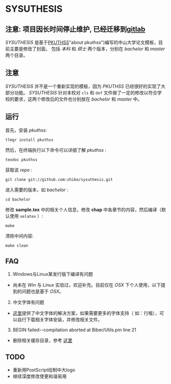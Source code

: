 SYSUTHESIS
==========

## 注意: 项目因长时间停止维护, 已经迁移到[gitlab](https://gitlab.com/sysu-gitlab/latex-group/thesis)

_SYSUTHESIS_ 是基于[PKUTHSS](http://www.ctan.org/pkg/pkuthss )"about pkuthss")编写的中山大学论文模板，目前主要是修改了封面，
包括 _本科_ 和 _硕士_ 两个版本，分别在 _bachelor_ 和 _master_ 两个目录。

## 注意 ##

_SYSUTHESIS_ 并不是一个重新实现的模板，因为 _PKUTHSS_ 已经很好的实现了大部分功能。 _SYSUTHESIS_ 针对本校对 `cls` 和 `def` 
文件做了一定的修改以符合学校的要求，这两个修改后的文件也分别放在 _bachelor_ 和 _master_ 中。

## 运行 ##

首先，安装 _pkuthss_:

    tlmgr install pkuthss

然后，在终端执行以下命令可以详细了解 _pkuthss_ :

    texdoc pkuthss
    
获取该 _repo_ :

    git clone git://github.com:zhibo/sysuthesis.git
    
进入需要的版本，如 _bachelor_ :

    cd bachelor
    
修改 **sample.tex** 中的相关个人信息，修改 **chap** 中各章节的内容，然后编译（默认使用 `xelatex` ）:

    make
    
清除中间内容:
   
    make clean

## FAQ ##
1. Windows与Linux某发行版下编译有问题
 * 尚未在 _Win_ 与 _Linux_ 实验过，欢迎补充。目前仅在 _OSX_ 下个人使用，以下提到的问题也是基于 _OSX_。
2. 中文字体有问题
 * [这里](http://kqwd.blog.163.com/blog/static/4122344820117725633776/)提供了中文字体的解决方案，如果需要更多的字体支持（
如：行楷），可以自行下载相关字体安装，并修改相关文件。
3. BEGIN failed--compilation aborted at Biber/Utils.pm line 21
 * 删除相关缓存目录，参考 [这里](http://www.van-porten.de/2012/01/what-to-do-if-biber-stops-working-on-macos-x/ 
"What to do if biber stops working on MacOS X")

## TODO ##
* 重新用PostScript绘制中大logo
* 继续深度修改使更和谐易用
